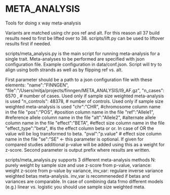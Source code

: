# META_ANALYSIS
Tools for doing x way meta-analysis

Variants are matched using chr pos ref and alt. For this reason all 37 build results need to first be lifted over to 38.
scripts/lift.py can be used to liftover results first if needed.

scripts/meta_analysis.py is the main script for running meta-analysis for a single trait. Meta-analyses to be performed are specified with json 
configuration file. Example configuration in data/conf.json. Script will try to align using both strands as well as by flipping ref vs. alt.

First parameter should be a path to a json configuration file with these elements:
            "name":"FINNGEN",
            "file":"/Users/mitja/projects/finngen/META_ANALYSIS/I9_AF.gz",
            "n_cases": 6570 , # number of cases. Used only if sample size weighted meta-analysis is used
            "n_controls": 48378, # number of controls. Used only if sample size weighted meta-analysis is used
            "chr":"CHR", #chromosome column name in the file
            "pos":"POS", #position column name in the file
            "ref":"Allele1", #reference allele column name in the file
            "alt":"Allele2", #alternate allele column name in the file
            "effect":"BETA", #effect size column name in the file
            "effect_type":"beta", #is the effect column beta or or. In case of OR the value will be log transformed to beta.
            "pval":"p.value" # effect size column name in the file
            "se":"SE" <- this parameter is optional. If given for compared studies additional p-value will be added using this as a weight for z-score.
Second parameter is output prefix where results are written. 

scripts/meta_analysis.py supports 3 different meta-analysis methods N: purely weight by sample size and use z-score from p-value, 
variance: weight z-score from p-value by variance, inv_var: regulare inverse variance weighted betas meta-analysis.
inv_var is recommeneded if betas and variances are comparable. In case of combining data frmo different models (e.g.) linear vs. logistic you should use sample size weighted meta.

